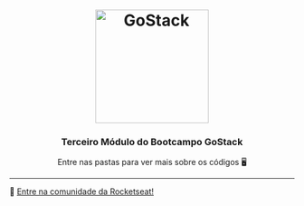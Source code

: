 <h1 align="center">
    <img alt="GoStack" src="https://rocketseat-cdn.s3-sa-east-1.amazonaws.com/bootcamp-header.png" width="200px" />
</h1>

<h3 align="center">
  Terceiro Módulo do Bootcampo GoStack
</h3>

<p align="center">Entre nas pastas para ver mais sobre os códigos</a> 🖥</p>



---

:wave: [Entre na comunidade da Rocketseat!](https://discordapp.com/invite/gCRAFhc)
